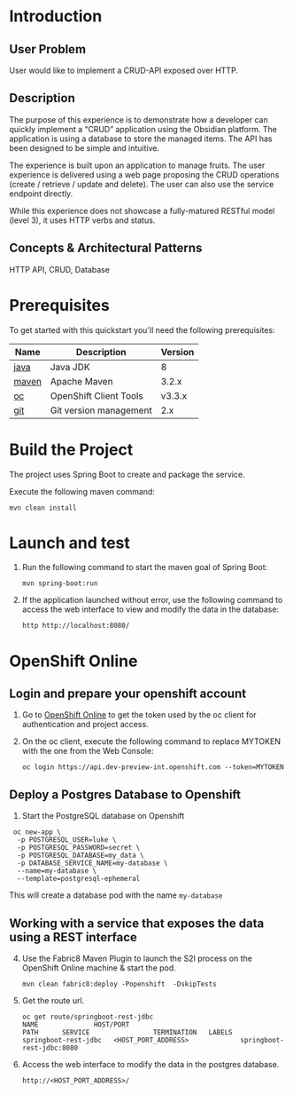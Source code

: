 # Introduction

## User Problem

User would like to implement a CRUD-API exposed over HTTP.

## Description

The purpose of this experience is to demonstrate how a developer can quickly implement a “CRUD” application using the Obsidian platform. The application is using a database to store the managed items. The API has been designed to be simple and intuitive.

The experience is built upon an application to manage fruits. The user experience is delivered using a web page proposing the CRUD operations (create / retrieve / update and delete). The user can also use the service endpoint directly.

While this experience does not showcase a fully-matured RESTful model (level 3), it uses HTTP verbs and status.

## Concepts & Architectural Patterns

HTTP API, CRUD, Database

# Prerequisites

To get started with this quickstart you'll need the following prerequisites:

Name | Description | Version
--- | --- | ---
[java][1] | Java JDK | 8
[maven][2] | Apache Maven | 3.2.x
[oc][3] | OpenShift Client Tools | v3.3.x
[git][4] | Git version management | 2.x

[1]: http://www.oracle.com/technetwork/java/javase/downloads/
[2]: https://maven.apache.org/download.cgi?Preferred=ftp://mirror.reverse.net/pub/apache/
[3]: https://docs.openshift.com/enterprise/3.2/cli_reference/get_started_cli.html
[4]: https://git-scm.com/book/en/v2/Getting-Started-Installing-Git

# Build the Project

The project uses Spring Boot to create and package the service.

Execute the following maven command:

```
mvn clean install
```

# Launch and test

1. Run the following command to start the maven goal of Spring Boot:

    ```
    mvn spring-boot:run
    ```

1. If the application launched without error, use the following command to access the web interface to view and modify the data in the database:

    ```
    http http://localhost:8080/    
    ```

# OpenShift Online

## Login and prepare your openshift account

1. Go to [OpenShift Online](https://console.dev-preview-int.openshift.com/console/command-line) to get the token used by the oc client for authentication and project access.

2. On the oc client, execute the following command to replace MYTOKEN with the one from the Web Console:

    ```
    oc login https://api.dev-preview-int.openshift.com --token=MYTOKEN
    ```

## Deploy a Postgres Database to Openshift

1. Start the PostgreSQL database on Openshift

  ```
   oc new-app \
    -p POSTGRESQL_USER=luke \
    -p POSTGRESQL_PASSWORD=secret \
    -p POSTGRESQL_DATABASE=my_data \
    -p DATABASE_SERVICE_NAME=my-database \
    --name=my-database \
    --template=postgresql-ephemeral 
  ```

  This will create a database pod with the name `my-database`

## Working with a service that exposes the data using a REST interface

4. Use the Fabric8 Maven Plugin to launch the S2I process on the OpenShift Online machine & start the pod.

    ```
    mvn clean fabric8:deploy -Popenshift  -DskipTests
    ```

5. Get the route url.

    ```
    oc get route/springboot-rest-jdbc
    NAME              HOST/PORT                                          PATH      SERVICE                TERMINATION   LABELS
    springboot-rest-jdbc   <HOST_PORT_ADDRESS>             springboot-rest-jdbc:8080
    ```

6. Access the web interface to modify the data in the postgres database.
    ```
    http://<HOST_PORT_ADDRESS>/
    ```